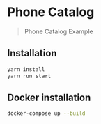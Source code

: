 # Phone Catalog 
> Phone Catalog Example

## Installation

```bash
yarn install
yarn run start
```

## Docker installation

```bash
docker-compose up --build
```